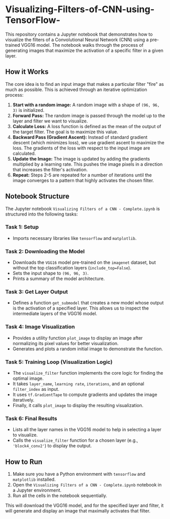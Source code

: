 # Visualizing-Filters-of-CNN-using-TensorFlow-


This repository contains a Jupyter notebook that demonstrates how to visualize the filters of a Convolutional Neural Network (CNN) using a pre-trained VGG16 model. The notebook walks through the process of generating images that maximize the activation of a specific filter in a given layer.

## How it Works

The core idea is to find an input image that makes a particular filter "fire" as much as possible. This is achieved through an iterative optimization process:

1.  **Start with a random image:** A random image with a shape of `(96, 96, 3)` is initialized.
2.  **Forward Pass:** The random image is passed through the model up to the layer and filter we want to visualize.
3.  **Calculate Loss:** A loss function is defined as the mean of the output of the target filter. The goal is to maximize this value.
4.  **Backward Pass (Gradient Ascent):** Instead of standard gradient descent (which minimizes loss), we use gradient ascent to maximize the loss. The gradients of the loss with respect to the input image are calculated.
5.  **Update the Image:** The image is updated by adding the gradients multiplied by a learning rate. This pushes the image pixels in a direction that increases the filter's activation.
6.  **Repeat:** Steps 2-5 are repeated for a number of iterations until the image converges to a pattern that highly activates the chosen filter.

## Notebook Structure

The Jupyter notebook `Visualizing Filters of a CNN - Complete.ipynb` is structured into the following tasks:

### Task 1: Setup
-   Imports necessary libraries like `tensorflow` and `matplotlib`.

### Task 2: Downloading the Model
-   Downloads the `VGG16` model pre-trained on the `imagenet` dataset, but without the top classification layers (`include_top=False`).
-   Sets the input shape to `(96, 96, 3)`.
-   Prints a summary of the model architecture.

### Task 3: Get Layer Output
-   Defines a function `get_submodel` that creates a new model whose output is the activation of a specified layer. This allows us to inspect the intermediate layers of the VGG16 model.

### Task 4: Image Visualization
-   Provides a utility function `plot_image` to display an image after normalizing its pixel values for better visualization.
-   Generates and plots a random initial image to demonstrate the function.

### Task 5: Training Loop (Visualization Logic)
-   The `visualize_filter` function implements the core logic for finding the optimal image.
-   It takes `layer_name`, `learning rate`, `iterations`, and an optional `filter_index` as input.
-   It uses `tf.GradientTape` to compute gradients and updates the image iteratively.
-   Finally, it calls `plot_image` to display the resulting visualization.

### Task 6: Final Results
-   Lists all the layer names in the VGG16 model to help in selecting a layer to visualize.
-   Calls the `visualize_filter` function for a chosen layer (e.g., `'block4_conv2'`) to display the output.

## How to Run

1.  Make sure you have a Python environment with `tensorflow` and `matplotlib` installed.
2.  Open the `Visualizing Filters of a CNN - Complete.ipynb` notebook in a Jupyter environment.
3.  Run all the cells in the notebook sequentially.

This will download the VGG16 model, and for the specified layer and filter, it will generate and display an image that maximally activates that filter.

